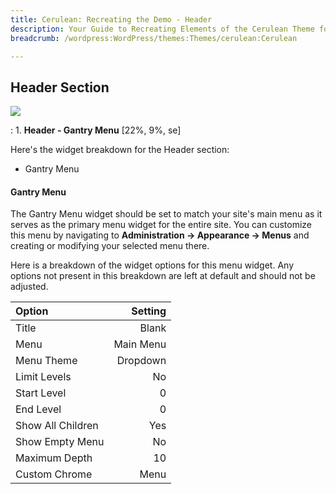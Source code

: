 ```yaml
---
title: Cerulean: Recreating the Demo - Header
description: Your Guide to Recreating Elements of the Cerulean Theme for WordPress
breadcrumb: /wordpress:WordPress/themes:Themes/cerulean:Cerulean

---
```


Header Section
-----
![][demo]

:   1. **Header - Gantry Menu** [22%, 9%, se]

Here's the widget breakdown for the Header section:

* Gantry Menu

#### Gantry Menu
The Gantry Menu widget should be set to match your site's main menu as it serves as the primary menu widget for the entire site. You can customize this menu by navigating to **Administration -> Appearance -> Menus** and creating or modifying your selected menu there. 

Here is a breakdown of the widget options for this menu widget. Any options not present in this breakdown are left at default and should not be adjusted.

| Option            |   Setting |  
| :---------------- | --------: |  
| Title             |     Blank |  
| Menu              | Main Menu |  
| Menu Theme        |  Dropdown |  
| Limit Levels      |        No |  
| Start Level       |         0 |  
| End Level         |         0 |  
| Show All Children |       Yes |  
| Show Empty Menu   |        No |  
| Maximum Depth     |        10 |  
| Custom Chrome     |      Menu |  

[demo]: assets/cerulean2.jpg
[menu]: ../../start/menus.md